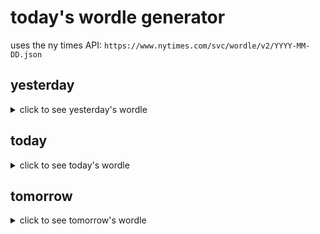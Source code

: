 # today's wordle generator

uses the ny times API: `https://www.nytimes.com/svc/wordle/v2/YYYY-MM-DD.json`

## yesterday

<details>
    <summary>click to see yesterday's wordle</summary>

    chair

</details>

## today

<details>
    <summary>click to see today's wordle</summary>

    throb

</details>

## tomorrow

<details>
    <summary>click to see tomorrow's wordle</summary>

    nadir

</details>
